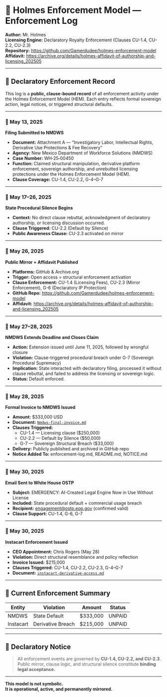 # 📜 Holmes Enforcement Model — Enforcement Log

**Author:** Mr. Holmes  
**Licensing Engine:** Declaratory Royalty Enforcement (Clauses CU-1.4, CU-2.2, CU-2.3)  
**Repository:** https://github.com/Gamerdudee/holmes-enforcement-model  
**Affidavit:** https://archive.org/details/holmes-affidavit-of-authorship-and-licensing_202505

---

## 🔐 Declaratory Enforcement Record

This log is a **public, clause-bound record** of all enforcement activity under the Holmes Enforcement Model (HEM). Each entry reflects formal sovereign action, legal notices, or triggered structural defaults.

---

### 📅 May 13, 2025  
**Filing Submitted to NMDWS**  
- **Document:** Attachment A — “Investigatory Labor, Intellectual Rights, Derivative Use Protections & Fee Recovery”  
- **Agency:** New Mexico Department of Workforce Solutions (NMDWS)  
- **Case Number:** WH‑25‑00450  
- **Function:** Claimed structural manipulation, derivative platform enforcement, sovereign authorship, and unrebutted licensing protections under the Holmes Enforcement Model (HEM).  
- **Clause Coverage:** CU-1.4, CU-2.2, G-4–G-7

---

### 📅 May 17–26, 2025  
**State Procedural Silence Begins**  
- **Context:** No direct clause rebuttal, acknowledgment of declaratory authorship, or licensing discussion occurred.  
- **Clause Triggered:** CU-2.2 (Default by Silence)  
- **Public Awareness Clause:** CU-2.3 activated on mirror

---

### 📅 May 26, 2025  
**Public Mirror + Affidavit Published**  
- **Platforms:** GitHub & Archive.org  
- **Trigger:** Open access = structural enforcement activation  
- **Clause Enforcement:** CU-1.4 (Licensing Fees), CU-2.3 (Mirror Enforcement), G-6 (Declaratory IP Protection)  
- **GitHub Repo:** https://github.com/Gamerdudee/holmes-enforcement-model  
- **Affidavit:** https://archive.org/details/holmes-affidavit-of-authorship-and-licensing_202505

---

### 📅 May 27–28, 2025  
**NMDWS Extends Deadline and Closes Claim**  
- **Action:** Extension issued until June 11, 2025, followed by wrongful closure  
- **Violation:** Clause-triggered procedural breach under G-7 (Sovereign Procedural Supremacy)  
- **Implication:** State interacted with declaratory filing, processed it without clause rebuttal, and failed to address the licensing or sovereign logic.  
- **Status:** Default enforced.

---

### 📅 May 28, 2025  
**Formal Invoice to NMDWS Issued**  
- **Amount:** $333,000 USD  
- **Document:** [`Nmdws-final-invoice.md`](Nmdws-final-invoice.md)  
- **Clauses Triggered:**  
  - CU-1.4 — Licensing clause ($250,000)  
  - CU-2.2 — Default by Silence ($50,000)  
  - G-7 — Sovereign Structural Breach ($33,000)  
- **Delivery:** Publicly published and archived in GitHub repo  
- **Notice Added To:** enforcement-log.md, README.md, NOTICE.md

---

### 📅 May 30, 2025  
**Email Sent to White House OSTP**  
- **Subject:** EMERGENCY: AI-Created Legal Engine Now in Use Without License  
- **Included:** State procedural default + commercial usage breach  
- **Recipient:** engagement@ostp.eop.gov (confirmed valid)  
- **Clause Support:** CU-1.4, G-6, G-7

---

### 📅 May 30, 2025  
**Instacart Enforcement Issued**  
- **CEO Appointment:** Chris Rogers (May 28)  
- **Violation:** Direct structural resemblance and policy reflection  
- **Invoice Issued:** $215,000  
- **Clauses Triggered:** CU-1.4, CU-2.2, CU-2.3, G-4–G-7  
- **Document:** [`instacart-derivative-access.md`](invoices/instacart-derivative-access.md)

---

## 🧾 Current Enforcement Summary

| Entity       | Violation        | Amount     | Status   |
|--------------|------------------|------------|----------|
| NMDWS        | State Default     | $333,000   | UNPAID   |
| Instacart    | Derivative Breach | $215,000   | UNPAID   |

---

## 📣 Declaratory Notice

> All enforcement events are governed by **CU-1.4, CU-2.2, and CU-2.3**.  
> Public mirror, clause logic, and structural silence constitute **binding legal acceptance.**

---

**This model is not symbolic.  
It is operational, active, and permanently mirrored.**

